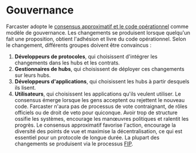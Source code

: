 # Gouvernance
Farcaster adopte le [consensus approximatif et le code opérationnel](https://en.wikipedia.org/wiki/Rough_consensus) comme modèle de gouvernance. Les changements se produisent lorsque quelqu'un fait une proposition, obtient l'adhésion et livre du code opérationnel. Selon le changement, différents groupes doivent être convaincus :
1. **Développeurs de protocoles**, qui choisissent d'intégrer les changements dans les hubs et les contrats.
2. **Gestionnaires de hubs**, qui choisissent de déployer ces changements sur leurs hubs.
3. **Développeurs d'applications**, qui choisissent les hubs à partir desquels ils lisent.
4. **Utilisateurs**, qui choisissent les applications qu'ils veulent utiliser.
Le consensus émerge lorsque les gens acceptent ou rejettent le nouveau code. Farcaster n'aura pas de processus de vote contraignant,
de rôles officiels ou de droit de veto pour quiconque. Avoir trop de structure ossifie les systèmes, encourage les manœuvres politiques et ralentit
les progrès. Le consensus approximatif favorise l'action, encourage la diversité des points de vue et maximise la décentralisation, ce qui est
essentiel pour un protocole de longue durée. La plupart des changements se produisent via le processus [FIP](./fips.md).